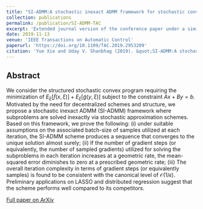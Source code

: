 ```yaml
---
title: "SI-ADMM:A stochastic inexact ADMM framework for stochastic convex programs"
collection: publications
permalink: /publication/SI-ADMM-TAC
excerpt: 'Extended journal version of the conference paper under a similar name.'
date: 2019-11-13
venue: 'IEEE Transactions on Automatic Control'
paperurl: 'https://doi.org/10.1109/TAC.2019.2953209'
citation: 'Yue Xie and Uday V. Shanbhag (2019). &quot;SI-ADMM:A stochastic inexact ADMM framework for stochastic convex programs.&quot; <i>IEEE Transactions on Automatic Control</i>. vol. 65, no. 6, pp. 2355-2370.'
---
```

## Abstract

We consider the structured stochastic convex program requiring the minimization of $E_{\xi} [\tilde{f}(x, \xi)] + E_{\xi} [\tilde{g}(y, \xi)]$ subject to the constraint $Ax+By=b$. Motivated by the need for decentralized schemes and structure, we propose a stochastic inexact ADMM (SI-ADMM) framework where subproblems are solved inexactly via stochastic approximation schemes. Based on this framework, we prove the following: (i) under suitable assumptions on the associated batch-size of samples utilized at each iteration, the SI-ADMM scheme produces a sequence that converges to the unique solution almost surely; (ii) If the number of gradient steps (or equivalently, the number of sampled gradients) utilized for solving the subproblems in each iteration increases at a geometric rate, the mean-squared error diminishes to zero at a prescribed geometric rate; (iii) The overall iteration complexity in terms of gradient steps (or equivalently samples) is found to be consistent with the canonical level of $\mathcal{O}(1/\epsilon)$. Preliminary applications on LASSO and distributed regression suggest that the scheme performs well compared to its competitors.

[Full paper on ArXiv](https://arxiv.org/abs/1711.05286)
